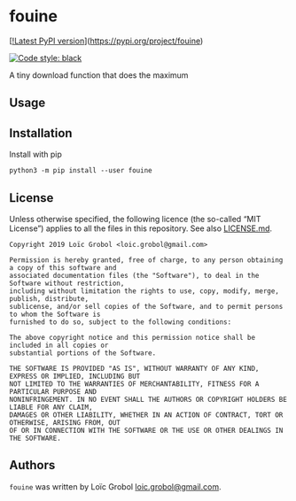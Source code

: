 fouine
======

[[!Latest PyPI version](https://img.shields.io/pypi/v/fouine.svg)](https://pypi.org/project/fouine)

[![Code style: black](https://img.shields.io/badge/code%20style-black-000000.svg)](https://github.com/psf/black)

A tiny download function that does the maximum

## Usage

## Installation

Install with pip

```console
python3 -m pip install --user fouine
```

## License

Unless otherwise specified, the following licence (the so-called “MIT License”) applies to all the
files in this repository.
See also [LICENSE.md](LICENSE.md).

```text
Copyright 2019 Loïc Grobol <loic.grobol@gmail.com>

Permission is hereby granted, free of charge, to any person obtaining a copy of this software and
associated documentation files (the "Software"), to deal in the Software without restriction,
including without limitation the rights to use, copy, modify, merge, publish, distribute,
sublicense, and/or sell copies of the Software, and to permit persons to whom the Software is
furnished to do so, subject to the following conditions:

The above copyright notice and this permission notice shall be included in all copies or
substantial portions of the Software.

THE SOFTWARE IS PROVIDED "AS IS", WITHOUT WARRANTY OF ANY KIND, EXPRESS OR IMPLIED, INCLUDING BUT
NOT LIMITED TO THE WARRANTIES OF MERCHANTABILITY, FITNESS FOR A PARTICULAR PURPOSE AND
NONINFRINGEMENT. IN NO EVENT SHALL THE AUTHORS OR COPYRIGHT HOLDERS BE LIABLE FOR ANY CLAIM,
DAMAGES OR OTHER LIABILITY, WHETHER IN AN ACTION OF CONTRACT, TORT OR OTHERWISE, ARISING FROM, OUT
OF OR IN CONNECTION WITH THE SOFTWARE OR THE USE OR OTHER DEALINGS IN THE SOFTWARE.
```

## Authors

`fouine` was written by Loïc Grobol <loic.grobol@gmail.com>.
